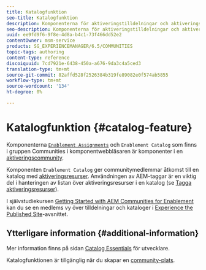 ```yaml
---
title: Katalogfunktion
seo-title: Katalogfunktion
description: Komponenterna för aktiveringstilldelningar och aktiveringskatalog är komponenter i en aktiveringscommunity
seo-description: Komponenterna för aktiveringstilldelningar och aktiveringskatalog är komponenter i en aktiveringscommunity
uuid: ee9fd9f6-9f8e-4d8a-b4c1-73f466dd52e2
contentOwner: msm-service
products: SG_EXPERIENCEMANAGER/6.5/COMMUNITIES
topic-tags: authoring
content-type: reference
discoiquuid: 7cd7921e-6438-450a-a676-9da3c4a5ced3
translation-type: tm+mt
source-git-commit: 82affd528f2526384b319fe89082e0f574ab5855
workflow-type: tm+mt
source-wordcount: '134'
ht-degree: 0%

---
```



# Katalogfunktion {#catalog-feature}

Komponenterna [`Enablement Assignments`](assignments.md) och `Enablement Catalog` som finns i gruppen Communities i komponentwebbläsaren är komponenter i en [aktiveringscommunity](overview.md#enablement-community).

Komponenten `Enablement Catalog` ger communitymedlemmar åtkomst till en katalog med [aktiveringsresurser](resources.md). Användningen av AEM-taggar är en viktig del i hanteringen av listan över aktiveringsresurser i en katalog (se [Tagga aktiveringsresurser](tag-resources.md)).

I självstudiekursen [Getting Started with AEM Communities for Enablement](getting-started-enablement.md) kan du se en medlems vy över tilldelningar och kataloger i [Experience the Published Site](enablement-published-site.md)-avsnittet.

## Ytterligare information {#additional-information}

Mer information finns på sidan [Catalog Essentials](catalog-developer-essentials.md) för utvecklare.

Katalogfunktionen [](functions.md#catalog-function) är tillgänglig när du skapar en [community-plats](sites-console.md).
